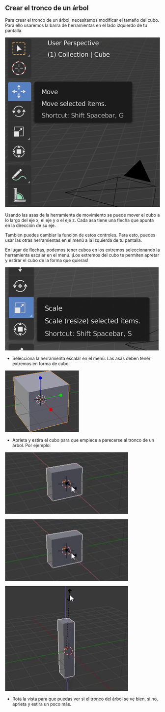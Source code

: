 ## Crear el tronco de un árbol

Para crear el tronco de un árbol, necesitamos modificar el tamaño del cubo. Para ello usaremos la barra de herramientas en el lado izquierdo de tu pantalla.

![Herramientas de Blender](images/gizmos.png)

Usando las asas de la herramienta de movimiento se puede mover el cubo a lo largo del eje x, el eje y o el eje z. Cada asa tiene una flecha que apunta en la dirección de su eje.

También puedes cambiar la función de estos controles. Para esto, puedes usar las otras herramientas en el menú a la izquierda de tu pantalla.

En lugar de flechas, podemos tener cubos en los extremos seleccionando la herramienta escalar en el menú. ¡Los extremos del cubo te permiten apretar y estirar el cubo de la forma que quieras!

![Herramienta escalar](images/scale-gizmo.png)

+ Selecciona la herramienta escalar en el menú. Las asas deben tener extremos en forma de cubo.

![Extremos con forma de cubo en Blender](images/blender-cube-ends.png)

+ Aprieta y estira el cubo para que empiece a parecerse al tronco de un árbol. Por ejemplo:

![Apretar en Blender](images/blender-squish-1.png)

![Apretar en Blender](images/blender-squish-2.png)

![Apretar en Blender](images/blender-squish-3.png)

+ Rota la vista para que puedas ver si el tronco del árbol se ve bien, si no, aprieta y estira un poco más.